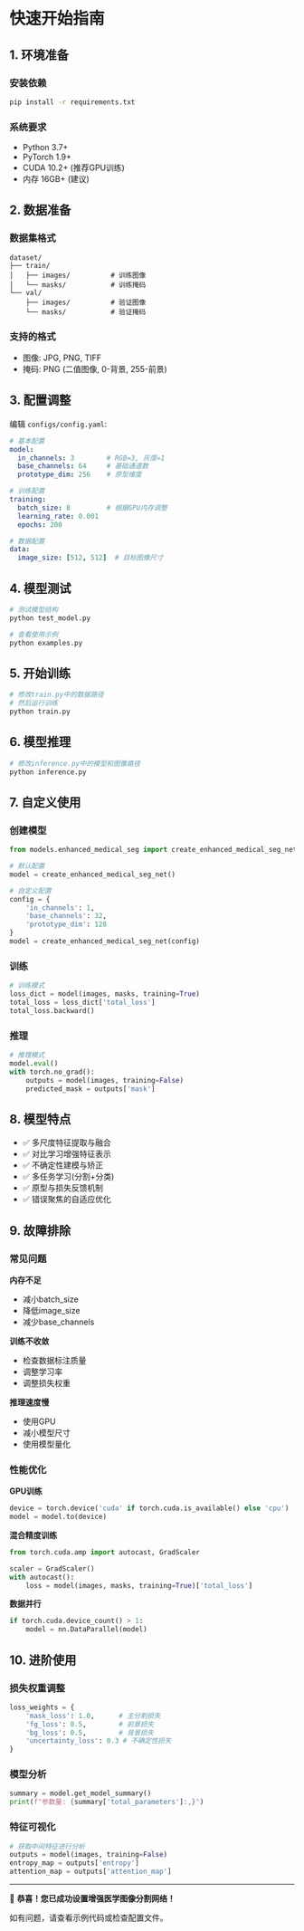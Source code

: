 # 快速开始指南

## 1. 环境准备

### 安装依赖
```bash
pip install -r requirements.txt
```

### 系统要求
- Python 3.7+
- PyTorch 1.9+
- CUDA 10.2+ (推荐GPU训练)
- 内存 16GB+ (建议)

## 2. 数据准备

### 数据集格式
```
dataset/
├── train/
│   ├── images/          # 训练图像
│   └── masks/           # 训练掩码
└── val/
    ├── images/          # 验证图像  
    └── masks/           # 验证掩码
```

### 支持的格式
- 图像: JPG, PNG, TIFF
- 掩码: PNG (二值图像, 0-背景, 255-前景)

## 3. 配置调整

编辑 `configs/config.yaml`:

```yaml
# 基本配置
model:
  in_channels: 3        # RGB=3, 灰度=1
  base_channels: 64     # 基础通道数
  prototype_dim: 256    # 原型维度

# 训练配置  
training:
  batch_size: 8         # 根据GPU内存调整
  learning_rate: 0.001
  epochs: 200

# 数据配置
data:
  image_size: [512, 512]  # 目标图像尺寸
```

## 4. 模型测试

```bash
# 测试模型结构
python test_model.py

# 查看使用示例
python examples.py
```

## 5. 开始训练

```bash
# 修改train.py中的数据路径
# 然后运行训练
python train.py
```

## 6. 模型推理

```bash
# 修改inference.py中的模型和图像路径
python inference.py
```

## 7. 自定义使用

### 创建模型
```python
from models.enhanced_medical_seg import create_enhanced_medical_seg_net

# 默认配置
model = create_enhanced_medical_seg_net()

# 自定义配置
config = {
    'in_channels': 1,
    'base_channels': 32,
    'prototype_dim': 128
}
model = create_enhanced_medical_seg_net(config)
```

### 训练
```python
# 训练模式
loss_dict = model(images, masks, training=True)
total_loss = loss_dict['total_loss']
total_loss.backward()
```

### 推理
```python
# 推理模式
model.eval()
with torch.no_grad():
    outputs = model(images, training=False)
    predicted_mask = outputs['mask']
```

## 8. 模型特点

- ✅ 多尺度特征提取与融合
- ✅ 对比学习增强特征表示  
- ✅ 不确定性建模与矫正
- ✅ 多任务学习(分割+分类)
- ✅ 原型与损失反馈机制
- ✅ 错误聚焦的自适应优化

## 9. 故障排除

### 常见问题

**内存不足**
- 减小batch_size
- 降低image_size  
- 减少base_channels

**训练不收敛**
- 检查数据标注质量
- 调整学习率
- 调整损失权重

**推理速度慢**
- 使用GPU
- 减小模型尺寸
- 使用模型量化

### 性能优化

**GPU训练**
```python
device = torch.device('cuda' if torch.cuda.is_available() else 'cpu')
model = model.to(device)
```

**混合精度训练**
```python
from torch.cuda.amp import autocast, GradScaler

scaler = GradScaler()
with autocast():
    loss = model(images, masks, training=True)['total_loss']
```

**数据并行**
```python
if torch.cuda.device_count() > 1:
    model = nn.DataParallel(model)
```

## 10. 进阶使用

### 损失权重调整
```python
loss_weights = {
    'mask_loss': 1.0,      # 主分割损失
    'fg_loss': 0.5,        # 前景损失
    'bg_loss': 0.5,        # 背景损失  
    'uncertainty_loss': 0.3 # 不确定性损失
}
```

### 模型分析
```python
summary = model.get_model_summary()
print(f"参数量: {summary['total_parameters']:,}")
```

### 特征可视化
```python
# 获取中间特征进行分析
outputs = model(images, training=False)
entropy_map = outputs['entropy']
attention_map = outputs['attention_map']
```

---

🎉 **恭喜！您已成功设置增强医学图像分割网络！**

如有问题，请查看示例代码或检查配置文件。
